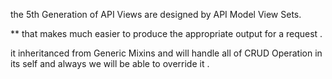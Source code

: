 the 5th Generation of API Views are designed by API Model View Sets.

** that makes much easier to produce the appropriate output for a request . 

it inheritanced from Generic Mixins and will handle all of CRUD Operation in its self and always we will be able to override it .
